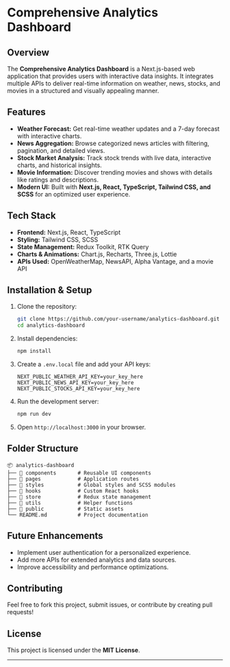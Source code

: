 # Comprehensive Analytics Dashboard

## Overview
The **Comprehensive Analytics Dashboard** is a Next.js-based web application that provides users with interactive data insights. It integrates multiple APIs to deliver real-time information on weather, news, stocks, and movies in a structured and visually appealing manner.

## Features
- **Weather Forecast:** Get real-time weather updates and a 7-day forecast with interactive charts.
- **News Aggregation:** Browse categorized news articles with filtering, pagination, and detailed views.
- **Stock Market Analysis:** Track stock trends with live data, interactive charts, and historical insights.
- **Movie Information:** Discover trending movies and shows with details like ratings and descriptions.
- **Modern UI:** Built with **Next.js, React, TypeScript, Tailwind CSS, and SCSS** for an optimized user experience.

## Tech Stack
- **Frontend:** Next.js, React, TypeScript
- **Styling:** Tailwind CSS, SCSS
- **State Management:** Redux Toolkit, RTK Query
- **Charts & Animations:** Chart.js, Recharts, Three.js, Lottie
- **APIs Used:** OpenWeatherMap, NewsAPI, Alpha Vantage, and a movie API

## Installation & Setup
1. Clone the repository:
   ```bash
   git clone https://github.com/your-username/analytics-dashboard.git
   cd analytics-dashboard
   ```
2. Install dependencies:
   ```bash
   npm install
   ```
3. Create a `.env.local` file and add your API keys:
   ```env
   NEXT_PUBLIC_WEATHER_API_KEY=your_key_here
   NEXT_PUBLIC_NEWS_API_KEY=your_key_here
   NEXT_PUBLIC_STOCKS_API_KEY=your_key_here
   ```
4. Run the development server:
   ```bash
   npm run dev
   ```
5. Open `http://localhost:3000` in your browser.

## Folder Structure
```
📦 analytics-dashboard
├── 📂 components       # Reusable UI components
├── 📂 pages            # Application routes
├── 📂 styles           # Global styles and SCSS modules
├── 📂 hooks            # Custom React hooks
├── 📂 store            # Redux state management
├── 📂 utils            # Helper functions
├── 📂 public           # Static assets
└── README.md          # Project documentation
```

## Future Enhancements
- Implement user authentication for a personalized experience.
- Add more APIs for extended analytics and data sources.
- Improve accessibility and performance optimizations.

## Contributing
Feel free to fork this project, submit issues, or contribute by creating pull requests!

## License
This project is licensed under the **MIT License**.

---
